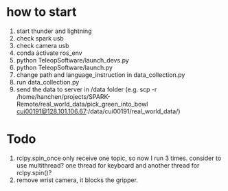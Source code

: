 
# how to start
1. start thunder and lightning
2. check spark usb
3. check camera usb
4. conda activate ros_env
5. python TeleopSoftware/launch_devs.py
6. python TeleopSoftware/launch.py
7. change path and language_instruction in data_collection.py
8. run data_collection.py
9. send the data to server in /data folder (e.g. scp -r /home/hanchen/projects/SPARK-Remote/real_world_data/pick_green_into_bowl cui00191@128.101.106.67:/data/cui00191/real_world_data/)


# Todo
1. rclpy.spin_once only receive one topic, so now I run 3 times.
    consider to use multithread? one thread for keyboard and another thread for rclpy.spin()? 
2. remove wrist camera, it blocks the gripper.